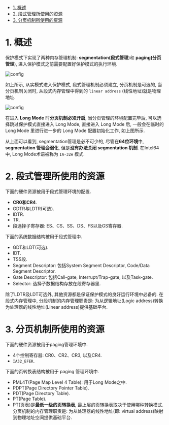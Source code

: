 
<!-- @import "[TOC]" {cmd="toc" depthFrom=1 depthTo=6 orderedList=false} -->

<!-- code_chunk_output -->

- [1. 概述](#1-概述)
- [2. 段式管理所使用的资源](#2-段式管理所使用的资源)
- [3. 分页机制所使用的资源](#3-分页机制所使用的资源)

<!-- /code_chunk_output -->

# 1. 概述

保护模式下实现了两种内存管理机制: **segmentation(段式管理**)和 **paging(分页管理**), 进入保护模式之前需要配置好保护模式的执行环境.

![config](./images/1.png)

如上所示, 从实模式进入保护模式, 段式管理机制必须建立, 分页机制是可选的, 当分页机制关闭时, 从段式内存管理中得到的 `linear address` (线性地址)就是物理地址.

![config](./images/2.png)

在进入 **Long Mode** 时**分页机制必须开启**, 当分页管理的环境配置完毕后, 可以选择跳过保护模式直接进入 Long Mode, 直接进入 Long Mode 后, 一般会在临时的Long Mode 里进行进一步的 Long Mode 配置初始化工作, 如上图所示.

从上面可以看到, segmentation管理是必不可少的, 尽管在**64位环境**中, **segmentation 管理会弱化**, 但是**没有办法关闭 segmentation 机制**. 在Intel64 中, Long Mode术语被称为 `IA-32e` 模式.

# 2. 段式管理所使用的资源

下面的硬件资源被用于段式管理环境的配置.

- **CR0和CR4**.
- GDTR与LDTR(可选).
- IDTR.
- TR.
- 段选择子寄存器: ES、CS、SS、DS、FS以及GS寄存器.

下面的系统数据结构被用于段式管理中.

- GDT和LDT(可选).
- IDT.
- TSS段.
- Segment Descriptor: 包括System Segment Descriptor, Code/Data Segment Descriptor.
- Gate Descriptor: 包括Call-gate, Interrupt/Trap-gate, 以及Task-gate.
- Selector: 选择子数据结构存放在段寄存器里.

除了LDTR及LDT可选外, 其他资源都是保证保护模式的良好运行环境中必备的. 在段式内存管理中, 分段机制的内存管理职责是: 为从逻辑地址(Logic address)转换为处理器的线性地址(Linear address)提供基础平台.

# 3. 分页机制所使用的资源

下面的硬件资源被用于paging管理环境中.

- 4个控制寄存器: CR0、CR2、CR3, 以及CR4.
- `IA32_EFER`.

下面的页转换表结构被用于 paging 管理环境中.

- PML4T(Page Map Level 4 Table): 用于Long Mode之中.
- PDPT(Page Directory Pointer Table).
- PDT(Page Directory Table).
- PT(Page Table).
- PT(页表)是**最低一级的页转换表**, 最上层的页转换表取决于使用哪种转换模式. 分页机制的内存管理职责是: 为从处理器的线性地址(即: virtual address)映射到物理地址空间提供基础平台.